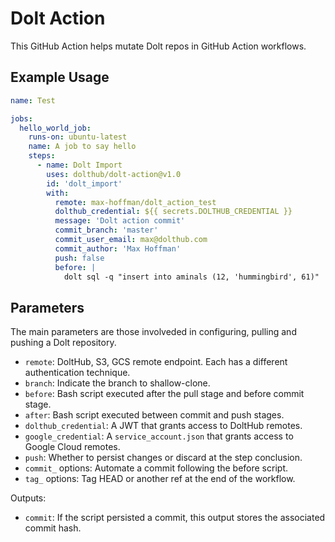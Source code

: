 # Dolt Action

This GitHub Action helps mutate Dolt repos in GitHub
Action workflows.

## Example Usage

```yml
name: Test

jobs:
  hello_world_job:
    runs-on: ubuntu-latest
    name: A job to say hello
    steps:
      - name: Dolt Import
        uses: dolthub/dolt-action@v1.0
        id: 'dolt_import'
        with:
          remote: max-hoffman/dolt_action_test
          dolthub_credential: ${{ secrets.DOLTHUB_CREDENTIAL }}
          message: 'Dolt action commit'
          commit_branch: 'master'
          commit_user_email: max@dolthub.com
          commit_author: 'Max Hoffman'
          push: false
          before: |
            dolt sql -q "insert into aminals (12, 'hummingbird', 61)"
```

## Parameters

The main parameters are those involveded in configuring, pulling and
pushing a Dolt repository.

- `remote`: DoltHub, S3, GCS remote endpoint. Each has a different
    authentication technique.
- `branch`: Indicate the branch to shallow-clone.
- `before`: Bash script executed after the pull stage and before commit stage.
- `after`: Bash script executed between commit and push stages.
- `dolthub_credential`: A JWT that grants access to DoltHub remotes.
- `google_credential`: A `service_account.json` that grants access to
    Google Cloud remotes.
- `push`: Whether to persist changes or discard at the step conclusion.
- `commit_` options: Automate a commit following the before script.
- `tag_` options: Tag HEAD or another ref at the end of the workflow.

Outputs:

- `commit`: If the script persisted a commit, this output stores the
    associated commit hash.
